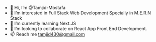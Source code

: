 - 👋 Hi, I’m @Tamjid-Mostafa
- 👀 I’m interested in Full Stack Web Development Specially in M.E.R.N Stack
- 🌱 I’m currently learning Next.JS
- 💞️ I’m looking to collaborate on React App Front End Development.
- 📫 Reach me tamjid430@gmail.com

<!---
Tamjid-Mostafa/Tamjid-Mostafa is a ✨ special ✨ repository because its `README.md` (this file) appears on your GitHub profile.
You can click the Preview link to take a look at your changes.
--->
